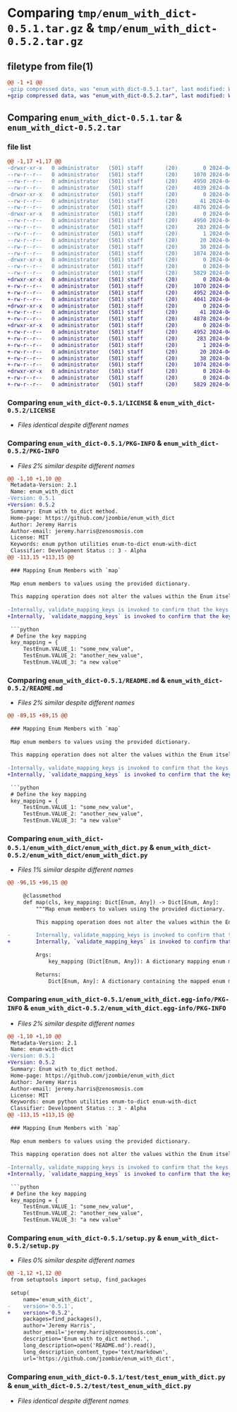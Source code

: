 # Comparing `tmp/enum_with_dict-0.5.1.tar.gz` & `tmp/enum_with_dict-0.5.2.tar.gz`

## filetype from file(1)

```diff
@@ -1 +1 @@
-gzip compressed data, was "enum_with_dict-0.5.1.tar", last modified: Wed Apr  3 23:57:31 2024, max compression
+gzip compressed data, was "enum_with_dict-0.5.2.tar", last modified: Wed Apr  3 23:59:30 2024, max compression
```

## Comparing `enum_with_dict-0.5.1.tar` & `enum_with_dict-0.5.2.tar`

### file list

```diff
@@ -1,17 +1,17 @@
-drwxr-xr-x   0 administrator   (501) staff       (20)        0 2024-04-03 23:57:31.629250 enum_with_dict-0.5.1/
--rw-r--r--   0 administrator   (501) staff       (20)     1070 2024-04-03 17:59:38.000000 enum_with_dict-0.5.1/LICENSE
--rw-r--r--   0 administrator   (501) staff       (20)     4950 2024-04-03 23:57:31.628946 enum_with_dict-0.5.1/PKG-INFO
--rw-r--r--   0 administrator   (501) staff       (20)     4039 2024-04-03 23:56:18.000000 enum_with_dict-0.5.1/README.md
-drwxr-xr-x   0 administrator   (501) staff       (20)        0 2024-04-03 23:57:31.627134 enum_with_dict-0.5.1/enum_with_dict/
--rw-r--r--   0 administrator   (501) staff       (20)       41 2024-04-03 17:23:01.000000 enum_with_dict-0.5.1/enum_with_dict/__init__.py
--rw-r--r--   0 administrator   (501) staff       (20)     4876 2024-04-03 23:56:42.000000 enum_with_dict-0.5.1/enum_with_dict/enum_with_dict.py
-drwxr-xr-x   0 administrator   (501) staff       (20)        0 2024-04-03 23:57:31.627833 enum_with_dict-0.5.1/enum_with_dict.egg-info/
--rw-r--r--   0 administrator   (501) staff       (20)     4950 2024-04-03 23:57:31.000000 enum_with_dict-0.5.1/enum_with_dict.egg-info/PKG-INFO
--rw-r--r--   0 administrator   (501) staff       (20)      283 2024-04-03 23:57:31.000000 enum_with_dict-0.5.1/enum_with_dict.egg-info/SOURCES.txt
--rw-r--r--   0 administrator   (501) staff       (20)        1 2024-04-03 23:57:31.000000 enum_with_dict-0.5.1/enum_with_dict.egg-info/dependency_links.txt
--rw-r--r--   0 administrator   (501) staff       (20)       20 2024-04-03 23:57:31.000000 enum_with_dict-0.5.1/enum_with_dict.egg-info/top_level.txt
--rw-r--r--   0 administrator   (501) staff       (20)       38 2024-04-03 23:57:31.629314 enum_with_dict-0.5.1/setup.cfg
--rw-r--r--   0 administrator   (501) staff       (20)     1074 2024-04-03 23:53:48.000000 enum_with_dict-0.5.1/setup.py
-drwxr-xr-x   0 administrator   (501) staff       (20)        0 2024-04-03 23:57:31.628094 enum_with_dict-0.5.1/test/
--rw-r--r--   0 administrator   (501) staff       (20)        0 2024-04-03 17:24:07.000000 enum_with_dict-0.5.1/test/__init__.py
--rw-r--r--   0 administrator   (501) staff       (20)     5829 2024-04-03 23:50:18.000000 enum_with_dict-0.5.1/test/test_enum_with_dict.py
+drwxr-xr-x   0 administrator   (501) staff       (20)        0 2024-04-03 23:59:30.788669 enum_with_dict-0.5.2/
+-rw-r--r--   0 administrator   (501) staff       (20)     1070 2024-04-03 17:59:38.000000 enum_with_dict-0.5.2/LICENSE
+-rw-r--r--   0 administrator   (501) staff       (20)     4952 2024-04-03 23:59:30.788399 enum_with_dict-0.5.2/PKG-INFO
+-rw-r--r--   0 administrator   (501) staff       (20)     4041 2024-04-03 23:58:28.000000 enum_with_dict-0.5.2/README.md
+drwxr-xr-x   0 administrator   (501) staff       (20)        0 2024-04-03 23:59:30.787097 enum_with_dict-0.5.2/enum_with_dict/
+-rw-r--r--   0 administrator   (501) staff       (20)       41 2024-04-03 17:23:01.000000 enum_with_dict-0.5.2/enum_with_dict/__init__.py
+-rw-r--r--   0 administrator   (501) staff       (20)     4878 2024-04-03 23:58:58.000000 enum_with_dict-0.5.2/enum_with_dict/enum_with_dict.py
+drwxr-xr-x   0 administrator   (501) staff       (20)        0 2024-04-03 23:59:30.787652 enum_with_dict-0.5.2/enum_with_dict.egg-info/
+-rw-r--r--   0 administrator   (501) staff       (20)     4952 2024-04-03 23:59:30.000000 enum_with_dict-0.5.2/enum_with_dict.egg-info/PKG-INFO
+-rw-r--r--   0 administrator   (501) staff       (20)      283 2024-04-03 23:59:30.000000 enum_with_dict-0.5.2/enum_with_dict.egg-info/SOURCES.txt
+-rw-r--r--   0 administrator   (501) staff       (20)        1 2024-04-03 23:59:30.000000 enum_with_dict-0.5.2/enum_with_dict.egg-info/dependency_links.txt
+-rw-r--r--   0 administrator   (501) staff       (20)       20 2024-04-03 23:59:30.000000 enum_with_dict-0.5.2/enum_with_dict.egg-info/top_level.txt
+-rw-r--r--   0 administrator   (501) staff       (20)       38 2024-04-03 23:59:30.788714 enum_with_dict-0.5.2/setup.cfg
+-rw-r--r--   0 administrator   (501) staff       (20)     1074 2024-04-03 23:59:05.000000 enum_with_dict-0.5.2/setup.py
+drwxr-xr-x   0 administrator   (501) staff       (20)        0 2024-04-03 23:59:30.787876 enum_with_dict-0.5.2/test/
+-rw-r--r--   0 administrator   (501) staff       (20)        0 2024-04-03 17:24:07.000000 enum_with_dict-0.5.2/test/__init__.py
+-rw-r--r--   0 administrator   (501) staff       (20)     5829 2024-04-03 23:50:18.000000 enum_with_dict-0.5.2/test/test_enum_with_dict.py
```

### Comparing `enum_with_dict-0.5.1/LICENSE` & `enum_with_dict-0.5.2/LICENSE`

 * *Files identical despite different names*

### Comparing `enum_with_dict-0.5.1/PKG-INFO` & `enum_with_dict-0.5.2/PKG-INFO`

 * *Files 2% similar despite different names*

```diff
@@ -1,10 +1,10 @@
 Metadata-Version: 2.1
 Name: enum_with_dict
-Version: 0.5.1
+Version: 0.5.2
 Summary: Enum with to_dict method.
 Home-page: https://github.com/jzombie/enum_with_dict
 Author: Jeremy Harris
 Author-email: jeremy.harris@zenosmosis.com
 License: MIT
 Keywords: enum python utilities enum-to-dict enum-with-dict
 Classifier: Development Status :: 3 - Alpha
@@ -113,15 +113,15 @@
 
 ### Mapping Enum Members with `map`
 
 Map enum members to values using the provided dictionary.
 
 This mapping operation does not alter the values within the Enum itself; instead, it generates a new dictionary with the same keys and updated values.
 
-Internally, validate_mapping_keys is invoked to confirm that the keys align with the Enum members, but the value types remain arbitrary.
+Internally, `validate_mapping_keys` is invoked to confirm that the keys align with the Enum members, but the value types remain arbitrary.
 
 ```python
 # Define the key mapping
 key_mapping = {
     TestEnum.VALUE_1: "some_new_value",
     TestEnum.VALUE_2: "another_new_value",
     TestEnum.VALUE_3: "a new value"
```

### Comparing `enum_with_dict-0.5.1/README.md` & `enum_with_dict-0.5.2/README.md`

 * *Files 2% similar despite different names*

```diff
@@ -89,15 +89,15 @@
 
 ### Mapping Enum Members with `map`
 
 Map enum members to values using the provided dictionary.
 
 This mapping operation does not alter the values within the Enum itself; instead, it generates a new dictionary with the same keys and updated values.
 
-Internally, validate_mapping_keys is invoked to confirm that the keys align with the Enum members, but the value types remain arbitrary.
+Internally, `validate_mapping_keys` is invoked to confirm that the keys align with the Enum members, but the value types remain arbitrary.
 
 ```python
 # Define the key mapping
 key_mapping = {
     TestEnum.VALUE_1: "some_new_value",
     TestEnum.VALUE_2: "another_new_value",
     TestEnum.VALUE_3: "a new value"
```

### Comparing `enum_with_dict-0.5.1/enum_with_dict/enum_with_dict.py` & `enum_with_dict-0.5.2/enum_with_dict/enum_with_dict.py`

 * *Files 1% similar despite different names*

```diff
@@ -96,15 +96,15 @@
 
     @classmethod
     def map(cls, key_mapping: Dict[Enum, Any]) -> Dict[Enum, Any]:
         """Map enum members to values using the provided dictionary.
 
         This mapping operation does not alter the values within the Enum itself; instead, it generates a new dictionary with the same keys and updated values.
 
-        Internally, validate_mapping_keys is invoked to confirm that the keys align with the Enum members, but the value types remain arbitrary.
+        Internally, `validate_mapping_keys` is invoked to confirm that the keys align with the Enum members, but the value types remain arbitrary.
 
         Args:
             key_mapping (Dict[Enum, Any]): A dictionary mapping enum members to new values.
 
         Returns:
             Dict[Enum, Any]: A dictionary containing the mapped enum members with their corresponding new values.
```

### Comparing `enum_with_dict-0.5.1/enum_with_dict.egg-info/PKG-INFO` & `enum_with_dict-0.5.2/enum_with_dict.egg-info/PKG-INFO`

 * *Files 2% similar despite different names*

```diff
@@ -1,10 +1,10 @@
 Metadata-Version: 2.1
 Name: enum-with-dict
-Version: 0.5.1
+Version: 0.5.2
 Summary: Enum with to_dict method.
 Home-page: https://github.com/jzombie/enum_with_dict
 Author: Jeremy Harris
 Author-email: jeremy.harris@zenosmosis.com
 License: MIT
 Keywords: enum python utilities enum-to-dict enum-with-dict
 Classifier: Development Status :: 3 - Alpha
@@ -113,15 +113,15 @@
 
 ### Mapping Enum Members with `map`
 
 Map enum members to values using the provided dictionary.
 
 This mapping operation does not alter the values within the Enum itself; instead, it generates a new dictionary with the same keys and updated values.
 
-Internally, validate_mapping_keys is invoked to confirm that the keys align with the Enum members, but the value types remain arbitrary.
+Internally, `validate_mapping_keys` is invoked to confirm that the keys align with the Enum members, but the value types remain arbitrary.
 
 ```python
 # Define the key mapping
 key_mapping = {
     TestEnum.VALUE_1: "some_new_value",
     TestEnum.VALUE_2: "another_new_value",
     TestEnum.VALUE_3: "a new value"
```

### Comparing `enum_with_dict-0.5.1/setup.py` & `enum_with_dict-0.5.2/setup.py`

 * *Files 0% similar despite different names*

```diff
@@ -1,12 +1,12 @@
 from setuptools import setup, find_packages
 
 setup(
     name='enum_with_dict',
-    version='0.5.1',
+    version='0.5.2',
     packages=find_packages(),
     author='Jeremy Harris',
     author_email='jeremy.harris@zenosmosis.com',
     description='Enum with to_dict method.',
     long_description=open('README.md').read(),
     long_description_content_type='text/markdown',
     url='https://github.com/jzombie/enum_with_dict',
```

### Comparing `enum_with_dict-0.5.1/test/test_enum_with_dict.py` & `enum_with_dict-0.5.2/test/test_enum_with_dict.py`

 * *Files identical despite different names*


